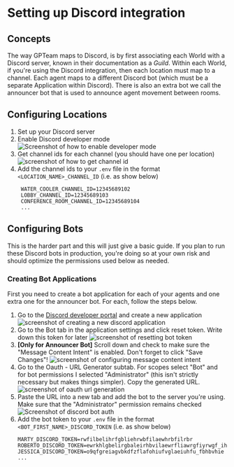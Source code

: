 # Setting up Discord integration
## Concepts
The way GPTeam maps to Discord, is by first associating each World with
a Discord server, known in their documentation as a *Guild*. Within each
World, if you're using the Discord integration, then each location must map
to a channel. Each agent maps to a different Discord bot (which must be a
separate Application within Discord). There is also an extra bot we call
the announcer bot that is used to announce agent movement between rooms.

## Configuring Locations
1. Set up your Discord server
2. Enable Discord developer mode  
    ![Screenshot of how to enable developer mode](https://101-public.s3.us-east-1.amazonaws.com/Screenshot%202023-05-11%20at%202.24.37%20PM.png)
3. Get channel ids for each channel (you should have one per location)  
    ![screenshot of how to get channel id](https://101-public.s3.us-east-1.amazonaws.com/Screenshot%202023-05-11%20at%202.25.11%20PM.png)
4. Add the channel ids to your `.env` file in the format `<LOCATION_NAME>_CHANNEL_ID` (i.e. as show below)
   ```
    WATER_COOLER_CHANNEL_ID=12345689102
    LOBBY_CHANNEL_ID=12345689103
    CONFERENCE_ROOM_CHANNEL_ID=12345689104
    ...
   ```

## Configuring Bots
This is the harder part and this will just give a basic guide. If you plan to
run these Discord bots in production, you're doing so at your own risk and
should optimize the permissions used below as needed.

### Creating Bot Applications
First you need to create a bot application for each of your agents and one
extra one for the announcer bot. For each, follow the steps below.

1. Go to the [Discord developer portal](https://discord.com/developers/applications) and create a new application
   ![screenshot of creating a new discord application](https://101-public.s3.amazonaws.com/Screenshot+2023-05-11+at+3.27.34+PM.png)
2. Go to the Bot tab in the application settings and click reset token. Write down this token for later
   ![screenshot of resetting bot token](https://101-public.s3.amazonaws.com/Screenshot+2023-05-11+at+3.30.32+PM.png)
3. **[Only for Announcer Bot]** Scroll down and check to make sure the "Message Content Intent" is enabled. Don't forget to click "Save Changes"!
   ![screenshot of configuring message content intent](https://101-public.s3.amazonaws.com/Screenshot+2023-05-11+at+3.44.25+PM.png)
4. Go to the Oauth - URL Generator subtab. For scopes select "Bot" and for bot permissions I selected "Administrator" (this isn't strictly necessary but makes things simpler). Copy the generated URL.
   ![screenshot of oauth url generation](https://101-public.s3.amazonaws.com/Screenshot+2023-05-11+at+3.35.32+PM.png)
5. Paste the URL into a new tab and add the bot to the server you're using. Make sure that the "Administrator" permission remains checked
   ![Screenshot of discord bot auth](https://101-public.s3.amazonaws.com/Screenshot+2023-05-11+at+3.35.57+PM.png)
6. Add the bot token to your `.env` file in the format `<BOT_FIRST_NAME>_DISCORD_TOKEN` (i.e. as show below)
    ```
    MARTY_DISCORD_TOKEN=rwfilbelihrfgbliehrwbfilaewhrbfilrbr
    ROBERTO_DISCORD_TOKEN=ewrkhlgbelirgbaleirhbvilaewrfliawrgfiyrwgf_ihdgfiyrg
    JESSICA_DISCORD_TOKEN=o9qfgreiagvbkdfzflafohiufvglaeiuhfu_fbhbvhie
    ...
   ```
